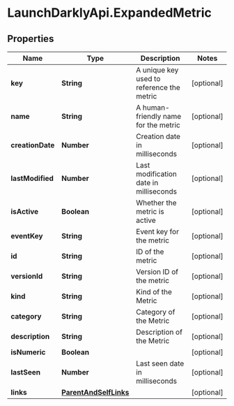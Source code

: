 # LaunchDarklyApi.ExpandedMetric

## Properties

Name | Type | Description | Notes
------------ | ------------- | ------------- | -------------
**key** | **String** | A unique key used to reference the metric | [optional] 
**name** | **String** | A human-friendly name for the metric | [optional] 
**creationDate** | **Number** | Creation date in milliseconds | [optional] 
**lastModified** | **Number** | Last modification date in milliseconds | [optional] 
**isActive** | **Boolean** | Whether the metric is active | [optional] 
**eventKey** | **String** | Event key for the metric | [optional] 
**id** | **String** | ID of the metric | [optional] 
**versionId** | **String** | Version ID of the metric | [optional] 
**kind** | **String** | Kind of the Metric | [optional] 
**category** | **String** | Category of the Metric | [optional] 
**description** | **String** | Description of the Metric | [optional] 
**isNumeric** | **Boolean** |  | [optional] 
**lastSeen** | **Number** | Last seen date in milliseconds | [optional] 
**links** | [**ParentAndSelfLinks**](ParentAndSelfLinks.md) |  | [optional] 


